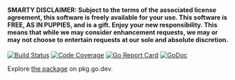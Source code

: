 #### SMARTY DISCLAIMER: Subject to the terms of the associated license agreement, this software is freely available for your use. This software is FREE, AS IN PUPPIES, and is a gift. Enjoy your new responsibility. This means that while we may consider enhancement requests, we may or may not choose to entertain requests at our sole and absolute discretion.

[![Build Status](https://travis-ci.org/smartystreets/scanners.svg?branch=master)](https://travis-ci.org/smartystreets/scanners)
[![Code Coverage](https://codecov.io/gh/smartystreets/scanners/branch/master/graph/badge.svg)](https://codecov.io/gh/smartystreets/scanners)
[![Go Report Card](https://goreportcard.com/badge/github.com/smartystreets/scanners)](https://goreportcard.com/report/github.com/smartystreets/scanners)
[![GoDoc](https://godoc.org/github.com/smartystreets/scanners?status.svg)](http://godoc.org/github.com/smartystreets/scanners)

Explore [the package](https://pkg.go.dev/github.com/smartystreets/scanners) on pkg.go.dev.
